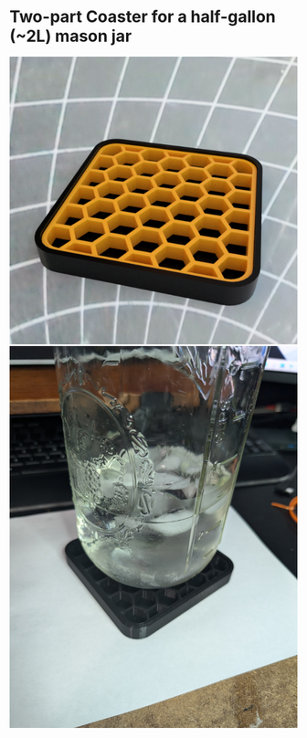 # Two-part Coaster for a half-gallon (~2L) mason jar

![Render of the coaster in two parts](Images\Render.png)
![Photo](Images\Inuse.jpg)